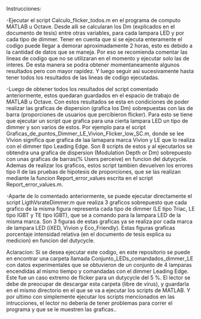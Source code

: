 Instrucciones:

-Ejecutar el script Calculo_flicker_todos.m en el programa de computo MATLAB u Octave. Desde alli se calcularan los Dm (explicados en el documento de tesis) entre otras variables, para cada lampara LED y por cada tipo de dimmer. Tener en cuenta que si se ejecuta enteramente el codigo puede llegar a demorar aproximadamente 2 horas, esto es debido a la cantidad de datos que se maneja. Por eso se recomienda comentar las lineas de codigo que no se utilizaran en el momento y ejecutar solo las de interes. De esta manera se podra obtener momentaneamente algunos resultados pero con mayor rapidez. 
Y luego seguir asi sucesivamente hasta tener todos los resultados de las lineas de codigo ejecutadas.

-Luego de obtener todos los resultados del script comentado anteriormente, estos quedaran guardados en el espacio de trabajo de MATLAB u Octave. Con estos resultados se esta en condiciones de poder realizar las graficas de dispersion (grafica los Dm) sobrepuestas con 
las de barra (proporciones de usuarios que percibieron flicker). Para esto se tiene que ejecutar un script que grafica para una cierta lampara LED un tipo de dimmer y son varios de estos. Por ejemplo para el script Graficas_de_puntos_Dimmer_LE_Vivion_Flicker_low_SC.m, 
donde se lee Vivion significa que grafica de laa lamapara marca Vivion y LE que lo realiza con el dimmer tipo Leading Edge. Son 8 scripts de estos y al ejecutarlos se obtendra una grafica de dispersion (Modulation Depth or Dm) sobrepuesto con unas graficas de 
barras(% Users perceive) en funcion del dutycycle. Ademas de realizar los graficos, estos script tambien devuelven los errores tipo II de las pruebas de hipotesis de proporciones, que se las realizan mediante la funcion Report_error_values escrita en el script Report_error_values.m.

-Aparte de lo comentado anteriormente, se puede ejecutar directamente el script LigthVsrateDimmer.m que realiza 3 graficos sobrepuesto que cada grafico de la misma figura representa cada tipo de dimmer (LE tipo Triac, LE tipo IGBT y TE tipo IGBT), que se a comando para la  lampara LED de la misma marca. Son 3 figuras de estas graficas ya se realiza por cada marca de lampara LED (iXED, Vivion y Eco_Friendly). Estas figuras graficas porcentaje intensidad relativa (en el documento de tesis explica su medicion) en funcion del dutycycle.

Aclaracion: Si se desea ejecutar este codigo,  en este repositorio se puede en encontrar una carpeta llamada Conjunto_LEDs_comandados_dimmer_LE con datos experimentales que se obtuvieron de un conjunto de 4 lamparas encendidas al mismo tiempo y comandadas con el dimmer Leading Edge. Este fue un caso extremo de flicker para un dutycycle del 5 %. El lector se debe de preocupar de descargar esta carpeta (libre de virus), y guardarla en el mismo directorio  en el que se va a ejecutar los scripts de MATLAB. Y por ultimo con simplemente ejecutar los scripts mencionados en las intrucciones, el lector no deberia de tener problemas para correr el programa y que se le muestren las graficas..
